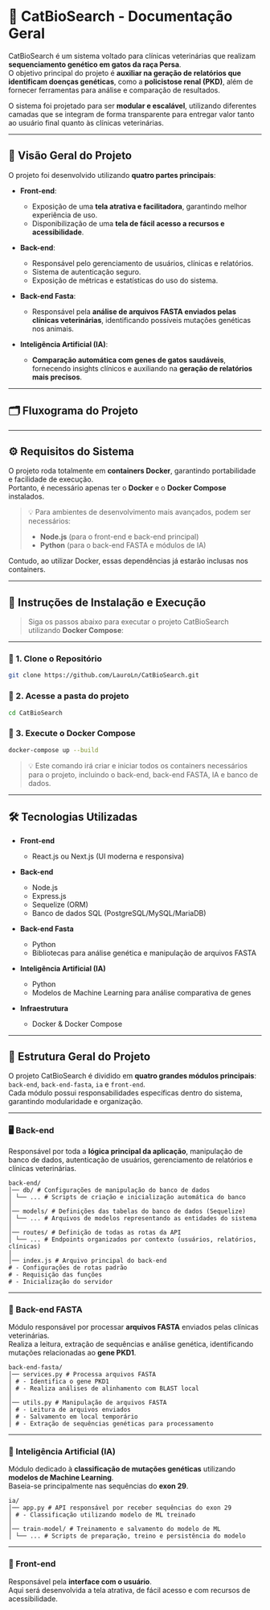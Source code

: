 # 🧬 CatBioSearch - Documentação Geral

CatBioSearch é um sistema voltado para clínicas veterinárias que realizam **sequenciamento genético em gatos da raça Persa**.  
O objetivo principal do projeto é **auxiliar na geração de relatórios que identificam doenças genéticas**, como a **policistose renal (PKD)**, além de fornecer ferramentas para análise e comparação de resultados.

O sistema foi projetado para ser **modular e escalável**, utilizando diferentes camadas que se integram de forma transparente para entregar valor tanto ao usuário final quanto às clínicas veterinárias.

---

## 📌 Visão Geral do Projeto

O projeto foi desenvolvido utilizando **quatro partes principais**:

- **Front-end**:  
  - Exposição de uma **tela atrativa e facilitadora**, garantindo melhor experiência de uso.  
  - Disponibilização de uma **tela de fácil acesso a recursos e acessibilidade**.  

- **Back-end**:  
  - Responsável pelo gerenciamento de usuários, clínicas e relatórios.  
  - Sistema de autenticação seguro.  
  - Exposição de métricas e estatísticas do uso do sistema.  

- **Back-end Fasta**:  
  - Responsável pela **análise de arquivos FASTA enviados pelas clínicas veterinárias**, identificando possíveis mutações genéticas nos animais.  

- **Inteligência Artificial (IA)**:  
  - **Comparação automática com genes de gatos saudáveis**, fornecendo insights clínicos e auxiliando na **geração de relatórios mais precisos**.  

---

## 🗂️ Fluxograma do Projeto

---
## ⚙️ Requisitos do Sistema

O projeto roda totalmente em **containers Docker**, garantindo portabilidade e facilidade de execução.  
Portanto, é necessário apenas ter o **Docker** e o **Docker Compose** instalados.

> 💡 Para ambientes de desenvolvimento mais avançados, podem ser necessários:
> - **Node.js** (para o front-end e back-end principal)  
> - **Python** (para o back-end FASTA e módulos de IA)  

Contudo, ao utilizar Docker, essas dependências já estarão inclusas nos containers.

---

## 🚀 Instruções de Instalação e Execução

>Siga os passos abaixo para executar o projeto CatBioSearch utilizando **Docker Compose**:

---

### 🔁 1. Clone o Repositório

```bash
git clone https://github.com/LauroLn/CatBioSearch.git
```
### 📂 2. Acesse a pasta do projeto
```bash
cd CatBioSearch
```
### 🐳 3. Execute o Docker Compose
```bash
docker-compose up --build

```
>💡 Este comando irá criar e iniciar todos os containers necessários para o projeto, incluindo o back-end, back-end FASTA, IA e banco de dados.
---

## 🛠️ Tecnologias Utilizadas

- **Front-end**  
  - React.js ou Next.js (UI moderna e responsiva)

- **Back-end**  
  - Node.js  
  - Express.js  
  - Sequelize (ORM)  
  - Banco de dados SQL (PostgreSQL/MySQL/MariaDB)

- **Back-end Fasta**  
  - Python  
  - Bibliotecas para análise genética e manipulação de arquivos FASTA  

- **Inteligência Artificial (IA)**  
  - Python  
  - Modelos de Machine Learning para análise comparativa de genes  

- **Infraestrutura**  
  - Docker & Docker Compose  

---

## 📂 Estrutura Geral do Projeto

O projeto CatBioSearch é dividido em **quatro grandes módulos principais**: `back-end`, `back-end-fasta`, `ia` e `front-end`.  
Cada módulo possui responsabilidades específicas dentro do sistema, garantindo modularidade e organização.

---

### 🖥️ Back-end

Responsável por toda a **lógica principal da aplicação**, manipulação de banco de dados, autenticação de usuários, gerenciamento de relatórios e clínicas veterinárias.
```
back-end/
│── db/ # Configurações de manipulação do banco de dados
│ └── ... # Scripts de criação e inicialização automática do banco
│
│── models/ # Definições das tabelas do banco de dados (Sequelize)
│ └── ... # Arquivos de modelos representando as entidades do sistema
│
│── routes/ # Definição de todas as rotas da API
│ └── ... # Endpoints organizados por contexto (usuários, relatórios, clínicas)
│
│── index.js # Arquivo principal do back-end
# - Configurações de rotas padrão
# - Requisição das funções
# - Inicialização do servidor

```
---

### 🧬 Back-end FASTA

Módulo responsável por processar **arquivos FASTA** enviados pelas clínicas veterinárias.  
Realiza a leitura, extração de sequências e análise genética, identificando mutações relacionadas ao **gene PKD1**.


```
back-end-fasta/
│── services.py # Processa arquivos FASTA
│ # - Identifica o gene PKD1
│ # - Realiza análises de alinhamento com BLAST local
│
│── utils.py # Manipulação de arquivos FASTA
│ # - Leitura de arquivos enviados
│ # - Salvamento em local temporário
│ # - Extração de sequências genéticas para processamento

```


---

### 🤖 Inteligência Artificial (IA)

Módulo dedicado à **classificação de mutações genéticas** utilizando **modelos de Machine Learning**.  
Baseia-se principalmente nas sequências do **exon 29**.

```
ia/
│── app.py # API responsável por receber sequências do exon 29
│ # - Classificação utilizando modelo de ML treinado
│
│── train-model/ # Treinamento e salvamento do modelo de ML
│ └── ... # Scripts de preparação, treino e persistência do modelo

```

---

### 🎨 Front-end

Responsável pela **interface com o usuário**.  
Aqui será desenvolvida a tela atrativa, de fácil acesso e com recursos de acessibilidade.


